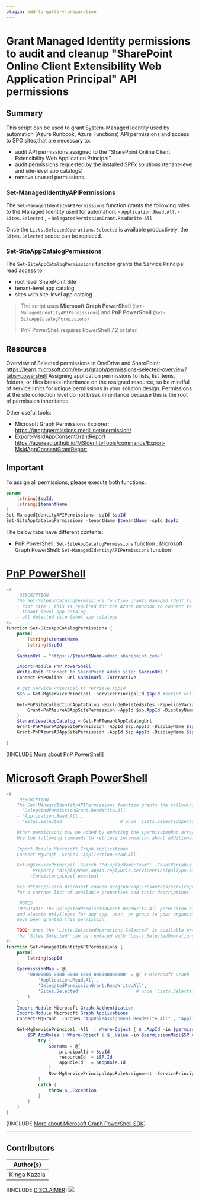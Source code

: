 ```yaml
---
plugin: add-to-gallery-preparation
---
```


# Grant Managed Identity permissions to audit and cleanup "SharePoint Online Client Extensibility Web Application Principal" API permissions

## Summary

 This script can be used to grant System-Managed Identity used by automation (Azure Runbook, Azure Functions) API permissions and access to SPO sites,that are necessary to:
- audit API permissions assigned to the "SharePoint Online Client Extensibility Web Application Principal".
- audit permissions requested by the installed SPFx solutions (tenant-level and site-level app catalogs)
- remove unused permissions.

### Set-ManagedIdentityAPIPermissions
The `Set-ManagedIdentityAPIPermissions` function grants the following roles to the Managed Identity used for automation:
    - `Application.Read.All`,
    - `Sites.Selected`     ,
    - `DelegatedPermissionGrant.ReadWrite.All`

Once the `Lists.SelectedOperations.Selected` is available productively, the `Sites.Selected` scope can be replaced.

### Set-SiteAppCatalogPermissions
The `Set-SiteAppCatalogPermissions` function grants the Service Principal read access to 
- root level SharePoint Site
- tenant-level app catalog
- sites with site-level app catalog

> The script uses **Microsoft Graph PowerShell** (`Set-ManagedIdentityAPIPermissions`) and **PnP PowerShell** (`Set-SiteAppCatalogPermissions`)
>
> PnP PowerShell requires PowerShell 7.2 or later.

## Resources
Overview of Selected permissions in OneDrive and SharePoint: https://learn.microsoft.com/en-us/graph/permissions-selected-overview?tabs=powershell
Assigning application permissions to lists, list items, folders, or files breaks inheritance on the assigned resource, 
so be mindful of service limits for unique permissions in your solution design. Permissions at the site collection level do not break inheritance 
because this is the root of permission inheritance.

Other useful tools:
- Microsoft Graph Permissions Explorer: https://graphpermissions.merill.net/permission/
- Export-MsIdAppConsentGrantReport https://azuread.github.io/MSIdentityTools/commands/Export-MsIdAppConsentGrantReport

## Important

To assign all permissions, please execute both functions:

```powershell
param(
    [string]$spId,
    [string]$tenantName
)
Set-ManagedIdentityAPIPermissions -spId $spId 
Set-SiteAppCatalogPermissions -tenantName $tenantName -spId $spId 
```
The below tabs have different contents:
- PnP PowerShell: `Set-SiteAppCatalogPermissions` function
. Microsoft Graph PowerShell: `Set-ManagedIdentityAPIPermissions` function

# [PnP PowerShell](#tab/pnpps)

```powershell
<#
    .DESCRIPTION
    The Set-SiteAppCatalogPermissions function grants Managed Identity Read acess to the following SPO sites:
    - root site : this is required for the Azure Runbook to connect to SharePoint and request app catalogs
    - tenant level app catalog
    - all detected site level app catalogs
#>
function Set-SiteAppCatalogPermissions {
    param(
        [string]$tenantName,
        [string]$spId
    )
    $adminUrl = "https://$tenantName-admin.sharepoint.com/"

    Import-Module PnP.PowerShell
    Write-Host "Connect to SharePoint Admin site: $adminUrl "
    Connect-PnPOnline -Url $adminUrl -Interactive

    # get Service Principal to retrieve AppId
    $sp = Get-MgServicePrincipal -ServicePrincipalId $spId #script will stop if service principal does not exist

    Get-PnPSiteCollectionAppCatalog -ExcludeDeletedSites -PipelineVariable SiteAppCatalog | ForEach-Object {
        Grant-PnPAzureADAppSitePermission -AppId $sp.AppId -DisplayName $sp.DisplayName -Permissions Read -Site $SiteAppCatalog.SiteID.Guid
    }
    $tenantLevelAppCatalog = Get-PnPTenantAppCatalogUrl
    Grant-PnPAzureADAppSitePermission -AppId $sp.AppId -DisplayName $sp.DisplayName -Permissions Read -Site $tenantLevelAppCatalog
    Grant-PnPAzureADAppSitePermission -AppId $sp.AppId -DisplayName $sp.DisplayName -Permissions Read -Site "https://$tenantName.sharepoint.com/"

}
```
[!INCLUDE [More about PnP PowerShell](../../docfx/includes/MORE-PNPPS.md)]




# [Microsoft Graph PowerShell](#tab/graphps)
```powershell
<#
    .DESCRIPTION
    The Set-ManagedIdentityAPIPermissions function grants the following Microsoft Graph API permissions:
    - 'DelegatedPermissionGrant.ReadWrite.All'
    - 'Application.Read.All',
    - 'Sites.Selected'                     # once 'Lists.SelectedOperations.Selected' is released, scope can be changed

    Other permissions may be added by updating the $permissionMap array. 
    Use the following commands to retrieve information about additional applications: 
    
    Import-Module Microsoft.Graph.Applications
    Connect-MgGraph -Scopes 'Application.Read.All'

    Get-MgServicePrincipal -Search '"displayName:Team"' -CountVariable CountVar `
         -Property "displayName,appId,replyUrls,servicePrincipalType,oauth2PermissionScopes,appRoles,resourceSpecificApplicationPermissions" `
         -ConsistencyLevel eventual

    See https://learn.microsoft.com/en-us/graph/api/resources/serviceprincipal?view=graph-rest-1.0#properties
    for a currnet list of available properties and their descriptions

    .NOTES
    IMPORTANT: The DelegatedPermissionGrant.ReadWrite.All permission allows an app or a service to manage permission grants 
    and elevate privileges for any app, user, or group in your organization. Only appropriate users should access apps that 
    have been granted this permission.

    TODO: Once the 'Lists.SelectedOperations.Selected' is available productively (now in beta),
    the 'Sites.Selected' can be replaced with 'Lists.SelectedOperations.Selected'
#>
function Set-ManagedIdentityAPIPermissions {
    param(
        [string]$spId
    )
    $permissionMap = @{
        '00000003-0000-0000-c000-000000000000' = @( # Microsoft Graph
            'Application.Read.All',
            'DelegatedPermissionGrant.ReadWrite.All',
            'Sites.Selected'                     # once 'Lists.SelectedOperations.Selected' is released, scope can be changed
        )
    }
    Import-Module Microsoft.Graph.Authentication
    Import-Module Microsoft.Graph.Applications
    Connect-MgGraph  -Scopes "AppRoleAssignment.ReadWrite.All" , 'Application.Read.All'

    Get-MgServicePrincipal -All  | Where-Object { $_.AppId -in $permissionMap.Keys } -PipelineVariable SP | ForEach-Object {
        $SP.AppRoles | Where-Object { $_.Value -in $permissionMap[$SP.AppId] -and $_.AllowedMemberTypes -contains "Application" } -PipelineVariable AppRole | ForEach-Object {
            try {
                $params = @{
                    principalId = $spId
                    resourceId  = $SP.Id
                    appRoleId   = $AppRole.Id
                }
                New-MgServicePrincipalAppRoleAssignment -ServicePrincipalId $spId -BodyParameter $params -ErrorAction:SilentlyContinue
            }
            catch {
                throw $_.Exception
            }
        }
    }
}
```
[!INCLUDE [More about Microsoft Graph PowerShell SDK](../../docfx/includes/MORE-GRAPHSDK.md)]


***



## Contributors

| Author(s) |
|-----------|
| Kinga Kazala |


[!INCLUDE [DISCLAIMER](../../docfx/includes/DISCLAIMER.md)]
<img src="https://m365-visitor-stats.azurewebsites.net/script-samples/scripts/template-script-submission" aria-hidden="true" />